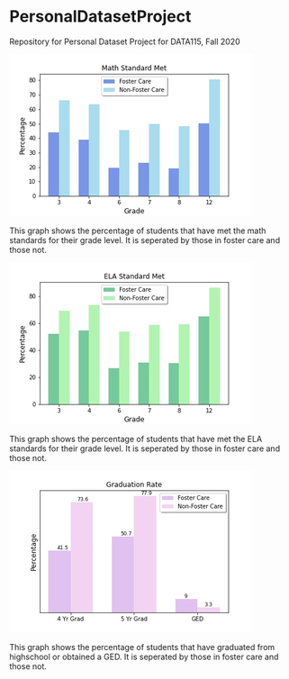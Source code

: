 # PersonalDatasetProject
Repository for Personal Dataset Project for DATA115, Fall 2020



![Math standards met by grade](https://raw.githubusercontent.com/Choliman/PersonalDatasetProject/master/Math_Standards_Met.jpg)

This graph shows the percentage of students that have met the math standards for their grade level. It is seperated by those in foster care and those not.



![ELA standards met by grade](https://raw.githubusercontent.com/Choliman/PersonalDatasetProject/master/ELA_Standards_Met.jpg)

This graph shows the percentage of students that have met the ELA standards for their grade level. It is seperated by those in foster care and those not.



![Graduation rates](https://raw.githubusercontent.com/Choliman/PersonalDatasetProject/master/Graduation_Rate.jpg)

This graph shows the percentage of students that have graduated from highschool or obtained a GED. It is seperated by those in foster care and those not.

